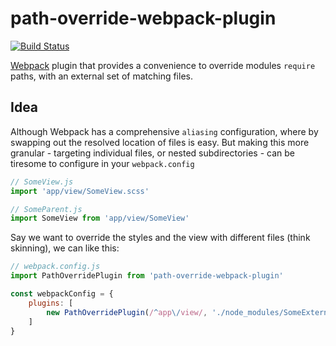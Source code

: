 # path-override-webpack-plugin

[![Build Status](https://travis-ci.org/jamiehill/path-override-webpack-plugin.svg?branch=master)](https://travis-ci.org/jamiehill/path-override-webpack-plugin)

[Webpack](http://webpack.github.io) plugin that provides a convenience to override modules `require` paths, with an external set of matching files.

## Idea

Although Webpack has a comprehensive `aliasing` configuration, where by swapping out the resolved location of files is easy.  But making this more granular - targeting individual files, or nested subdirectories - can be tiresome to configure in your `webpack.config`

``` js
// SomeView.js  
import 'app/view/SomeView.scss'

// SomeParent.js  
import SomeView from 'app/view/SomeView'
```

Say we want to override the styles and the view with different files (think skinning), we can like this:

``` js
// webpack.config.js
import PathOverridePlugin from 'path-override-webpack-plugin'

const webpackConfig = {
    plugins: [
        new PathOverridePlugin(/^app\/view/, './node_modules/SomeExternalSkin/src')
    ]
}

```
